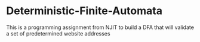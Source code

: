 # Deterministic-Finite-Automata
This is a programming assignment from NJIT to build a DFA that will validate a set of predetermined website addresses
